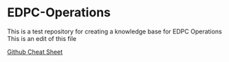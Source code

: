 # EDPC-Operations
This is a test repository for creating a knowledge base for EDPC Operations <br/>
This is an edit of this file 

[Github Cheat Sheet](https://github.com/adam-p/markdown-here/wiki/Markdown-Cheatsheet)
